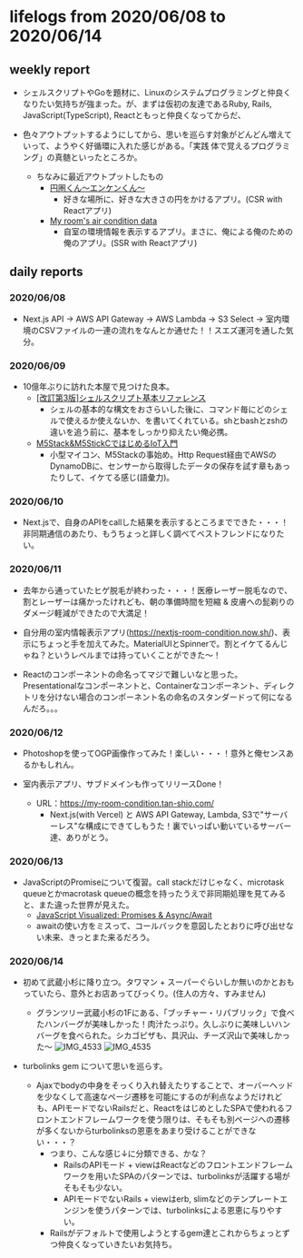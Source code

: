 # lifelogs from 2020/06/08 to 2020/06/14

## weekly report

* シェルスクリプトやGoを題材に、Linuxのシステムプログラミングと仲良くなりたい気持ちが強まった。が、まずは仮初の友達であるRuby, Rails, JavaScript(TypeScript), Reactともっと仲良くなってからだ、

* 色々アウトプットするようにしてから、思いを巡らす対象がどんどん増えていって、ようやく好循環に入れた感じがある。「実践 体で覚えるプログラミング」の真髄といったところか。
  * ちなみに最近アウトプットしたもの
    * [円圏くん〜エンケンくん〜](https://en-ken-kun.tan-shio.com/)
      * 好きな場所に、好きな大きさの円をかけるアプリ。(CSR with Reactアプリ)
    * [My room's air condition data](https://my-room-condition.tan-shio.com/)
      * 自室の環境情報を表示するアプリ。まさに、俺による俺のための俺のアプリ。(SSR with Reactアプリ)

## daily reports

### 2020/06/08

* Next.js API → AWS API Gateway → AWS Lambda → S3 Select → 室内環境のCSVファイルの一連の流れをなんとか通せた！！スエズ運河を通した気分。

### 2020/06/09

* 10億年ぶりに訪れた本屋で見つけた良本。
  * [[改訂第3版]シェルスクリプト基本リファレンス](https://www.amazon.co.jp/dp/4774186945)
    * シェルの基本的な構文をおさらいした後に、コマンド毎にどのシェルで使えるか使えないか、を書いてくれている。shとbashとzshの違いを追う前に、基本をしっかり抑えたい俺必携。
  * [M5Stack&M5StickCではじめるIoT入門](https://www.amazon.co.jp/dp/4863543123)
    * 小型マイコン、M5Stackの事始め。Http Request経由でAWSのDynamoDBに、センサーから取得したデータの保存を試す章もあったりして、イケてる感じ(語彙力)。

### 2020/06/10

* Next.jsで、自身のAPIをcallした結果を表示するところまでできた・・・！非同期通信のあたり、もうちょっと詳しく調べてベストフレンドになりたい。

### 2020/06/11

* 去年から通っていたヒゲ脱毛が終わった・・・！医療レーザー脱毛なので、割とレーザーは痛かったけれども、朝の準備時間を短縮 & 皮膚への髭剃りのダメージ軽減ができたので大満足！

* 自分用の室内情報表示アプリ(https://nextjs-room-condition.now.sh/)、表示にちょっと手を加えてみた。MaterialUIとSpinnerで。割とイケてるんじゃね？というレベルまでは持っていくことができた〜！

* Reactのコンポーネントの命名ってマジで難しいなと思った。Presentationalなコンポーネントと、Containerなコンポーネント、ディレクトリを分けない場合のコンポーネント名の命名のスタンダードって何になるんだろ。。。

### 2020/06/12

* Photoshopを使ってOGP画像作ってみた！楽しい・・・！意外と俺センスあるかもしれん。

* 室内表示アプリ、サブドメインも作ってリリースDone！
  * URL：https://my-room-condition.tan-shio.com/
    * Next.js(with Vercel) と AWS API Gateway, Lambda, S3で"サーバーレス"な構成にできてしもうた！裏でいっぱい動いているサーバー達、ありがとう。

### 2020/06/13

* JavaScriptのPromiseについて復習。call stackだけじゃなく、microtask queueとかmacrotask queueの概念を持ったうえで非同期処理を見てみると、また違った世界が見えた。
  * [JavaScript Visualized: Promises & Async/Await](https://dev.to/lydiahallie/javascript-visualized-promises-async-await-5gke)
  * awaitの使い方をミスって、コールバックを意図したとおりに呼び出せない未来、きっとまた来るだろう。

### 2020/06/14

* 初めて武蔵小杉に降り立つ。タワマン + スーパーぐらいしか無いのかとおもっていたら、意外とお店あってびっくり。(住人の方々、すみません)
  * グランツリー武蔵小杉の1Fにある、「ブッチャー・リパブリック」で食べたハンバーグが美味しかった！肉汁たっぷり。久しぶりに美味しいハンバーグを食べられた。シカゴピザも、具沢山、チーズ沢山で美味しかった〜
  ![IMG_4533](https://user-images.githubusercontent.com/10176164/84613698-d2377f00-aefe-11ea-887e-b5ea5a6100c2.jpg)
  ![IMG_4535](https://user-images.githubusercontent.com/10176164/84613689-cc419e00-aefe-11ea-9fcc-a14b3648fe38.jpg)

* turbolinks gem について思いを巡らす。
  * Ajaxでbodyの中身をそっくり入れ替えたりすることで、オーバーヘッドを少なくして高速なページ遷移を可能にするのが利点なようだけれども、APIモードでないRailsだと、ReactをはじめとしたSPAで使われるフロントエンドフレームワークを使う限りは、そもそも別ページへの遷移が多くないからturbolinksの恩恵をあまり受けることができない・・・？
    * つまり、こんな感じ↓に分類できる、かな？
      * RailsのAPIモード + viewはReactなどのフロントエンドフレームワークを用いたSPAのパターンでは、turbolinksが活躍する場がそもそも少ない。
      * APIモードでないRails + viewはerb, slimなどのテンプレートエンジンを使うパターンでは、turbolinksによる恩恵に与りやすい。
    * Railsがデフォルトで使用しようとするgem達とこれからちょっとずつ仲良くなっていきたいお気持ち。